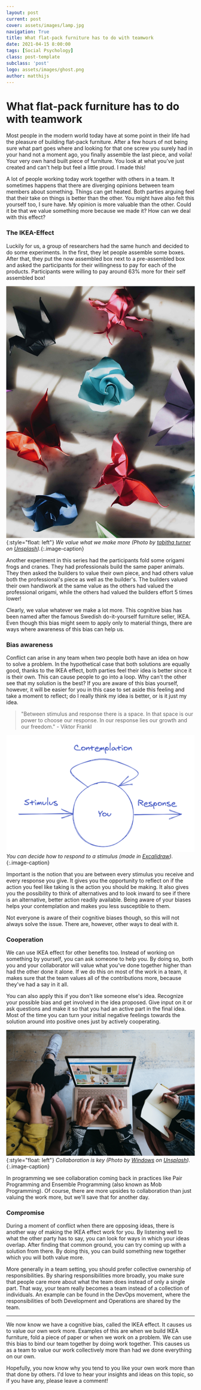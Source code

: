```yaml
---
layout: post
current: post
cover: assets/images/lamp.jpg
navigation: True
title: What flat-pack furniture has to do with teamwork
date: 2021-04-15 8:00:00
tags: [Social Psychology]
class: post-template
subclass: 'post'
logo: assets/images/ghost.png
author: matthijs
---
```



# What flat-pack furniture has to do with teamwork
Most people in the modern world today have at some point in their life had the pleasure of building flat-pack furniture. After a few hours of not being sure what part goes where and looking for that one screw you surely had in your hand not a moment ago, you finally assemble the last piece, and voila! Your very own hand built piece of furniture. You look at what you've just created and can't help but feel a little proud. I made this!

A lot of people working today work together with others in a team. It sometimes happens that there are diverging opinions between team members about something. Things can get heated. Both parties arguing feel that their take on things is better than the other. You might have also felt this yourself too, I sure have. My opinion is more valuable than the other. Could it be that we value something more because we made it? How can we deal with this effect?

### The IKEA-Effect
Luckily for us, a group of researchers had the same hunch and decided to do some experiments. In the first, they let people assemble some boxes. After that, they put the now assembled box next to a pre-assembled box and asked the participants for their willingness to pay for each of the products. Participants were willing to pay around 63% more for their self assembled box!

![Origami](assets/images/origami.jpg){:style="float: left"}
*We value what we make more (Photo by [tabitha turner](https://unsplash.com/@tabithabrooke?utm_source=unsplash&utm_medium=referral&utm_content=creditCopyText) on [Unsplash](https://unsplash.com/s/photos/origami-frog?utm_source=unsplash&utm_medium=referral&utm_content=creditCopyText)).*{:.image-caption}

Another experiment in this series had the participants fold some origami frogs and cranes. They had professionals build the same paper animals. They then asked the builders to value their own piece, and had others value both the professional's piece as well as the builder's. The builders valued their own handiwork at the same value as the others had valued the professional origami, while the others had valued the builders effort 5 times lower!

Clearly, we value whatever we make a lot more. This cognitive bias has been named after the famous Swedish do-it-yourself furniture seller, IKEA. Even though this bias might seem to apply only to material things, there are ways where awareness of this bias can help us.

### Bias awareness
Conflict can arise in any team when two people both have an idea on how to solve a problem. In the hypothetical case that both solutions are equally good, thanks to the IKEA effect, both parties feel their idea is better since it is their own. This can cause people to go into a loop. Why can't the other see that my solution is the best? If you are aware of this bias yourself, however, it will be easier for you in this case to set aside this feeling and take a moment to reflect; do I really think my idea is better, or is it just my idea.

>"Between stimulus and response there is a space. In that space is our power to choose our response. In our response lies our growth and our freedom." - Viktor Frankl

![Stimulus](assets/images/stimcontres.png)
*You can decide how to respond to a stimulus (made in [Excalidraw](https://excalidraw.com)).*{:.image-caption}

Important is the notion that you are between every stimulus you receive and every response you give. It gives you the opportunity to reflect on if the action you feel like taking is the action you should be making. It also gives you the possibility to think of alternatives and to look inward to see if there is an alternative, better action readily available. Being aware of your biases helps your contemplation and makes you less susceptible to them.

Not everyone is aware of their cognitive biases though, so this will not always solve the issue. There are, however, other ways to deal with it.
### Cooperation

We can use IKEA effect for other benefits too. Instead of working on something by yourself, you can ask someone to help you. By doing so, both you and your collaborator will value what you've done together higher than had the other done it alone. If we do this on most of the work in a team, it makes sure that the team values all of the contributions more, because they've had a say in it all.

You can also apply this if you don't like someone else's idea. Recognize your possible bias and get involved in the idea proposed. Give input on it or ask questions and make it so that you had an active part in the final idea. Most of the time you can turn your initial negative feelings towards the solution around into positive ones just by actively cooperating.

![Collaboration](assets/images/collaboration.jpg){:style="float: left"}
*Collaboration is key (Photo by [Windows](https://medium.com/r/?url=https%3A%2F%2Funsplash.com%2F%40windows%3Futm_source%3Dunsplash%26utm_medium%3Dreferral%26utm_content%3DcreditCopyText) on [Unsplash](https://unsplash.com)).*{:.image-caption}

In programming we see collaboration coming back in practices like Pair Programming and Ensemble Programming (also known as Mob Programming). Of course, there are more upsides to collaboration than just valuing the work more, but we'll save that for another day.

### Compromise
During a moment of conflict when there are opposing ideas, there is another way of making the IKEA effect work for you. By listening well to what the other party has to say, you can look for ways in which your ideas overlap. After finding that common ground, you can try coming up with a solution from there. By doing this, you can build something new together which you will both value more.

More generally in a team setting, you should prefer collective ownership of responsibilities. By sharing responsibilities more broadly, you make sure that people care more about what the team does instead of only a single part. That way, your team really becomes a team instead of a collection of individuals. An example can be found in the DevOps movement, where the responsibilities of both Development and Operations are shared by the team.

---

We now know we have a cognitive bias, called the IKEA effect. It causes us to value our own work more. Examples of this are when we build IKEA furniture, fold a piece of paper or when we work on a problem. We can use this bias to bind our team together by doing work together. This causes us as a team to value our work collectively more than had we done everything on our own.

Hopefully, you now know why you tend to you like your own work more than that done by others. I'd love to hear your insights and ideas on this topic, so if you have any, please leave a comment!